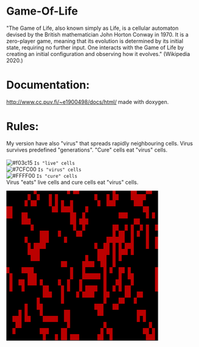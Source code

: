 # Game-Of-Life

"The Game of Life, also known simply as Life, is a cellular automaton devised by the British mathematician John Horton Conway in 1970. It is a zero-player game, meaning that its evolution is determined by its initial state, requiring no further input. One interacts with the Game of Life by creating an initial configuration and observing how it evolves." (Wikipedia 2020.)

# Documentation: <br>
http://www.cc.puv.fi/~e1900498/docs/html/
made with doxygen.

# Rules:
My version have also "virus" that spreads rapidly neighbouring cells. Virus survives predefined "generations". "Cure" cells eat "virus" cells.<br>
<br>
![#f03c15](https://placehold.it/15/f03c15/000000?text=+) `Is "live" cells`<br>
![#7CFC00](https://placehold.it/15/7cfc00/000000?text=+) `Is "virus" cells`<br>
![#FFFF00](https://placehold.it/15/ffff00/000000?text=+) `Is "cure" cells`<br>
Virus "eats" live cells and cure cells eat "virus" cells. <br>

![GOLDEMO ](test/golvirus.gif)<br>

<br>

